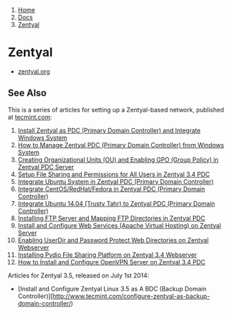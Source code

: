 <!-- -
Title: Zentyal
Description: Notes and links on Zentyal
First Published: 2014-04-09
Last Updated: 2014-07-19
- -->

<ol class="breadcrumb" itemprop="breadcrumb">
	<li><a href="/">Home</a></li>
	<li><a href="/docs/">Docs</a></li>
	<li><a href="/docs/zentyal.html">Zentyal</a></li>
</ol>

Zentyal
=======

*   [zentyal.org](http://www.zentyal.org/)

See Also
--------

This is a series of articles for setting up a Zentyal-based network, published 
at [tecmint.com](http://www.tecmint.com/):

1.  [Install Zentyal as PDC (Primary Domain Controller) and Integrate Windows 
    System](http://www.tecmint.com/install-zentyal-as-primary-domain-controller-and-integrate-windows-system/)
2.  [How to Manage Zentyal PDC (Primary Domain Controller) from Windows System](http://www.tecmint.com/how-to-manage-zentyal-primary-domain-controller-from-windows/)
3.  [Creating Organizational Units (OU) and Enabling GPO (Group Policy) in 
    Zentyal PDC Server](http://www.tecmint.com/creating-organizational-units-and-enableing-group-policy-in-zentyal/)
4.  [Setup File Sharing and Permissions for All Users in Zentyal 3.4 PDC](http://www.tecmint.com/setup-file-sharing-in-zentyal-3-4-pdc/)
5.  [Integrate Ubuntu System in Zentyal PDC (Primary Domain Controller)](http://www.tecmint.com/integrate-ubuntu-system-in-zentyal-pdc/)
6.  [Integrate CentOS/RedHat/Fedora in Zentyal PDC (Primary Domain Controller)](http://www.tecmint.com/integrate-centos-in-zentyal-pdc/)
7.  [Integrate Ubuntu 14.04 (Trusty Tahr) to Zentyal PDC (Primary Domain Controller)](http://www.tecmint.com/integrate-ubuntu-14-04-to-zentyal-pdc/)
8.  [Installing FTP Server and Mapping FTP Directories in Zentyal PDC](http://www.tecmint.com/installing-ftp-server-and-mapping-ftp-directories-in-zentyal-pdc-part-8/)
9.  [Install and Configure Web Services (Apache Virtual Hosting) on Zentyal 
    Server](http://www.tecmint.com/install-and-configure-web-services-on-zentyal/)
10. [Enabling UserDir and Password Protect Web Directories on Zentyal Webserver](http://www.tecmint.com/enabling-userdir-and-password-protect-web-directoires-on-zentyal/)
11. [Installing Pydio File Sharing Platform on Zentyal 3.4 Webserver](http://www.tecmint.com/installing-pydio-file-sharing-on-zentyal-webserver/)
12. [How to Install and Configure OpenVPN Server on Zentyal 3.4 PDC](http://www.tecmint.com/install-openvpn-server-on-zentyal/)

Articles for Zentyal 3.5, released on July 1st 2014:

*   [Install and Configure Zentyal Linux 3.5 as A BDC (Backup Domain Controller)][http://www.tecmint.com/configure-zentyal-as-backup-domain-controller/)

